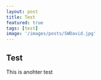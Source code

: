 ```yaml
---
layout: post
title: Test
featured: true
tags: [test]
image: '/images/posts/SWDavid.jpg'
---
```


## Test

This is anohter test

